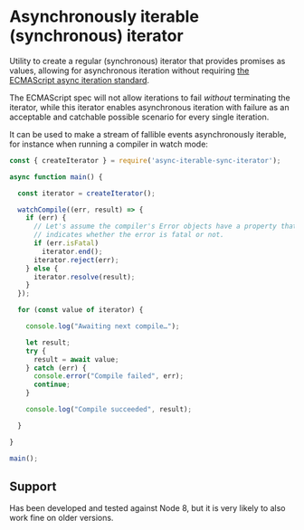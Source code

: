 # Asynchronously iterable (synchronous) iterator

Utility to create a regular (synchronous) iterator that provides promises as values, allowing for asynchronous iteration without requiring [the ECMAScript async iteration standard](https://github.com/tc39/proposal-async-iteration).

The ECMAScript spec will not allow iterations to fail _without_ terminating the iterator, while this iterator enables asynchronous iteration with failure as an acceptable and catchable possible scenario for every single iteration.

It can be used to make a stream of fallible events asynchronously iterable, for instance when running a compiler in watch mode:

```js
const { createIterator } = require('async-iterable-sync-iterator');

async function main() {

  const iterator = createIterator();

  watchCompile((err, result) => {
    if (err) {
      // Let's assume the compiler's Error objects have a property that
      // indicates whether the error is fatal or not.
      if (err.isFatal)
        iterator.end();
      iterator.reject(err);
    } else {
      iterator.resolve(result);
    }
  });

  for (const value of iterator) {

    console.log("Awaiting next compile…");

    let result;
    try {
      result = await value;
    } catch (err) {
      console.error("Compile failed", err);
      continue;
    }

    console.log("Compile succeeded", result);

  }

}

main();
```

## Support

Has been developed and tested against Node 8, but it is very likely to also work fine on older versions.
